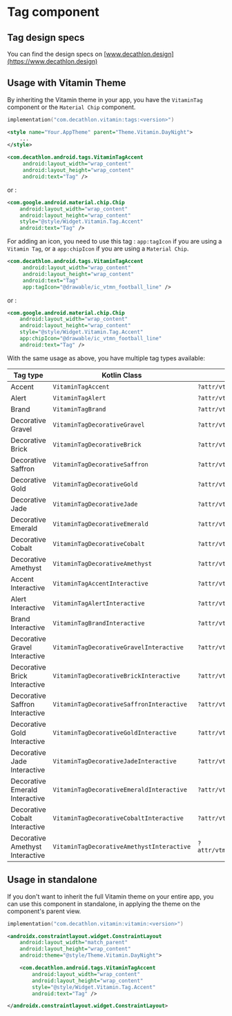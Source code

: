 # Tag component

## Tag design specs

You can find the design specs on [www.decathlon.design](https://www.decathlon.design)

## Usage with Vitamin Theme

By inheriting the Vitamin theme in your app, you have the `VitaminTag` component or the `Material Chip` component.

```kotlin
implementation("com.decathlon.vitamin:tags:<version>")
```

```xml
<style name="Your.AppTheme" parent="Theme.Vitamin.DayNight">
    ...
</style>
```

```xml
<com.decathlon.android.tags.VitaminTagAccent
     android:layout_width="wrap_content"
     android:layout_height="wrap_content"
     android:text="Tag" />
```

or :

```xml
<com.google.android.material.chip.Chip
    android:layout_width="wrap_content"
    android:layout_height="wrap_content"
    style="@style/Widget.Vitamin.Tag.Accent"
    android:text="Tag" />
```

For adding an icon, you need to use this tag : `app:tagIcon` if you are using a `Vitamin Tag`, or a `app:chipIcon` if you are using a `Material Chip`.
```xml
<com.decathlon.android.tags.VitaminTagAccent
     android:layout_width="wrap_content"
     android:layout_height="wrap_content"
     android:text="Tag"
     app:tagIcon="@drawable/ic_vtmn_football_line" />
```

or :

```xml
<com.google.android.material.chip.Chip
    android:layout_width="wrap_content"
    android:layout_height="wrap_content"
    style="@style/Widget.Vitamin.Tag.Accent"
    app:chipIcon="@drawable/ic_vtmn_football_line"
    android:text="Tag" />
```



With the same usage as above, you have multiple tag types available: 

| Tag type                       | Kotlin Class                              | Attribute style                                   |
| ------------------------------ | ----------------------------------------- | ------------------------------------------------- |
| Accent                         | `VitaminTagAccent`                        | `?attr/vtmnTagAccentStyle`                        |
| Alert                          | `VitaminTagAlert`                         | `?attr/vtmnTagAlertStyle`                         |
| Brand                          | `VitaminTagBrand`                         | `?attr/vtmnTagBrandStyle`                         |
| Decorative Gravel              | `VitaminTagDecorativeGravel`              | `?attr/vtmnTagDecorativeGravelStyle`              |
| Decorative Brick               | `VitaminTagDecorativeBrick`               | `?attr/vtmnTagDecorativeBrickStyle`               |
| Decorative Saffron             | `VitaminTagDecorativeSaffron`             | `?attr/vtmnTagDecorativeSaffronStyle`             |
| Decorative Gold                | `VitaminTagDecorativeGold`                | `?attr/vtmnTagDecorativeGoldStyle`                |
| Decorative Jade                | `VitaminTagDecorativeJade`                | `?attr/vtmnTagDecorativeJadeStyle`                |
| Decorative Emerald             | `VitaminTagDecorativeEmerald`             | `?attr/vtmnTagDecorativeEmeraldStyle`             |
| Decorative Cobalt              | `VitaminTagDecorativeCobalt`              | `?attr/vtmnTagDecorativeCobaltStyle`              |
| Decorative Amethyst            | `VitaminTagDecorativeAmethyst`            | `?attr/vtmnTagDecorativeAmethystStyle`            |
| Accent Interactive             | `VitaminTagAccentInteractive`             | `?attr/vtmnTagAccentInteractiveStyle`             |
| Alert Interactive              | `VitaminTagAlertInteractive`              | `?attr/vtmnTagAlertInteractiveStyle`              |
| Brand Interactive              | `VitaminTagBrandInteractive`              | `?attr/vtmnTagBrandInteractiveStyle`              |
| Decorative Gravel Interactive  | `VitaminTagDecorativeGravelInteractive`   | `?attr/vtmnTagDecorativeGravelInteractiveStyle`   |
| Decorative Brick Interactive   | `VitaminTagDecorativeBrickInteractive`    | `?attr/vtmnTagDecorativeBrickInteractiveStyle`    |
| Decorative Saffron Interactive | `VitaminTagDecorativeSaffronInteractive`  | `?attr/vtmnTagDecorativeSaffronInteractiveStyle`  |
| Decorative Gold Interactive    | `VitaminTagDecorativeGoldInteractive`     | `?attr/vtmnTagDecorativeGoldInteractiveStyle`     |
| Decorative Jade Interactive    | `VitaminTagDecorativeJadeInteractive`     | `?attr/vtmnTagDecorativeJadeInteractiveStyle`     |
| Decorative Emerald Interactive | `VitaminTagDecorativeEmeraldInteractive`  | `?attr/vtmnTagDecorativeEmeraldInteractiveStyle`  |
| Decorative Cobalt Interactive  | `VitaminTagDecorativeCobaltInteractive`   | `?attr/vtmnTagDecorativeCobaltInteractiveStyle`   |
| Decorative Amethyst Interactive| `VitaminTagDecorativeAmethystInteractive` | `?attr/vtmnTagDecorativeAmethystInteractiveStyle` |

## Usage in standalone

If you don't want to inherit the full Vitamin theme on your entire app, you can use this component
in standalone, in applying the theme on the component's parent view.

```kotlin
implementation("com.decathlon.vitamin:vitamin:<version>")
```

```xml
<androidx.constraintlayout.widget.ConstraintLayout
    android:layout_width="match_parent"
    android:layout_height="wrap_content"
    android:theme="@style/Theme.Vitamin.DayNight">

    <com.decathlon.android.tags.VitaminTagAccent
        android:layout_width="wrap_content"
        android:layout_height="wrap_content"
        style="@style/Widget.Vitamin.Tag.Accent"
        android:text="Tag" />

</androidx.constraintlayout.widget.ConstraintLayout>
```
